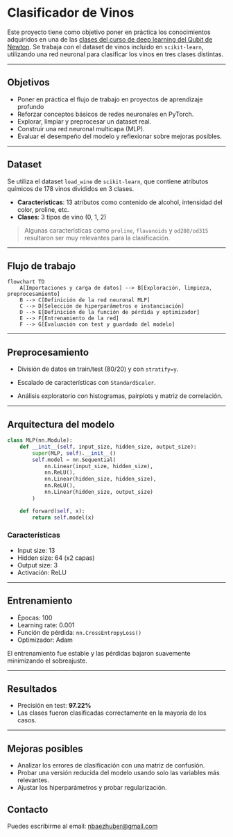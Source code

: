 # Clasificador de Vinos 

Este proyecto tiene como objetivo poner en práctica los conocimientos adquiridos en una de las [clases del curso de deep learning del Qubit de Newton](https://youtu.be/EZJOxvMOZas?si=IO8x9ebSbQo0gpE2). Se trabaja con el dataset de vinos incluido en `scikit-learn`, utilizando una red neuronal para clasificar los vinos en tres clases distintas.

---

## Objetivos

- Poner en práctica el flujo de trabajo en proyectos de aprendizaje profundo 
- Reforzar conceptos básicos de redes neuronales en PyTorch.
- Explorar, limpiar y preprocesar un dataset real.
- Construir una red neuronal multicapa (MLP).
- Evaluar el desempeño del modelo y reflexionar sobre mejoras posibles.

---

## Dataset

Se utiliza el dataset `load_wine` de `scikit-learn`, que contiene atributos químicos de 178 vinos divididos en 3 clases.

- **Características**: 13 atributos como contenido de alcohol, intensidad del color, proline, etc.
- **Clases**: 3 tipos de vino (0, 1, 2)

> Algunas características como `proline`, `flavanoids` y `od280/od315` resultaron ser muy relevantes para la clasificación.

---

## Flujo de trabajo

```mermaid
flowchart TD 
    A[Importaciones y carga de datos] --> B[Exploración, limpieza, preprocesamiento] 
    B --> C[Definición de la red neuronal MLP] 
    C --> D[Selección de hiperparámetros e instanciación] 
    D --> E[Definición de la función de pérdida y optimizador] 
    E --> F[Entrenamiento de la red] 
    F --> G[Evaluación con test y guardado del modelo] 
```

---

## Preprocesamiento

- División de datos en train/test (80/20) y con `stratify=y`.

- Escalado de características con `StandardScaler`.

- Análisis exploratorio con histogramas, pairplots y matriz de correlación.

---

## Arquitectura del modelo 

```python 
class MLP(nn.Module):
    def __init__(self, input_size, hidden_size, output_size):
        super(MLP, self).__init__()
        self.model = nn.Sequential(
            nn.Linear(input_size, hidden_size),
            nn.ReLU(),
            nn.Linear(hidden_size, hidden_size),
            nn.ReLU(),
            nn.Linear(hidden_size, output_size)
        )

    def forward(self, x):
        return self.model(x)
```
### Características 
- Input size: 13
- Hidden size: 64 (x2 capas)
- Output size: 3
- Activación: ReLU

---

## Entrenamiento

- Épocas: 100
- Learning rate: 0.001
- Función de pérdida: `nn.CrossEntropyLoss()`
- Optimizador: Adam

El entrenamiento fue estable y las pérdidas bajaron suavemente minimizando el sobreajuste. 

---

## Resultados

- Precisión en test: **97.22%**
- Las clases fueron clasificadas correctamente en la mayoría de los casos.

--- 

## Mejoras posibles

- Analizar los errores de clasificación con una matriz de confusión.
- Probar una versión reducida del modelo usando solo las variables más relevantes.
- Ajustar los hiperparámetros y probar regularización.

## Contacto 
Puedes escribirme al email: [nbaezhuber@gmail.com](mailto:nbaezhuber@gmail.com)



